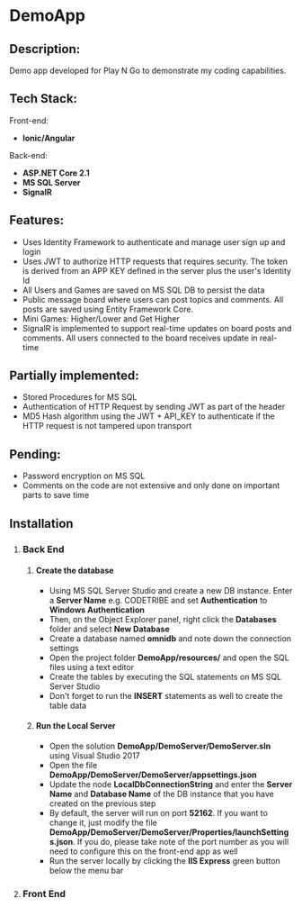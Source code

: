 # DemoApp

<p><h2>Description:</h2>Demo app developed for Play N Go to demonstrate my coding capabilities.</p>

<h2>Tech Stack:</h2>
Front-end:
<ul>
  <li><strong>Ionic/Angular</strong></li>
</ul>
Back-end:
<ul>
  <li><strong>ASP.NET Core 2.1</strong></li>
  <li><strong>MS SQL Server</strong></li>
  <li><strong>SignalR</strong></li>
</ul>

<h2>Features:</h2>
<ul>
  <li>Uses Identity Framework to authenticate and manage user sign up and login</li>
  <li>Uses JWT to authorize HTTP requests that requires security. The token is derived from an APP KEY defined in the server plus the user's Identity Id</li>
  <li>All Users and Games are saved on MS SQL DB to persist the data</li>
  <li>Public message board where users can post topics and comments. All posts are saved using Entity Framework Core.</li>
  <li>Mini Games: Higher/Lower and Get Higher</li>
  <li>SignalR is implemented to support real-time updates on board posts and comments. All users connected to the board receives update in real-time</li>
</ul>

<h2>Partially implemented:</h2>
<ul>
  <li>Stored Procedures for MS SQL</li>
  <li>Authentication of HTTP Request by sending JWT as part of the header</li>
  <li>MD5 Hash algorithm using the JWT + API_KEY to authenticate if the HTTP request is not tampered upon transport</li>
</ul>

<h2>Pending:</h2>
<ul>
  <li>Password encryption on MS SQL</li>
  <li>Comments on the code are not extensive and only done on important parts to save time</li>
</ul>

<h2>Installation</h2>
<ol>
  <li>
    <h3>Back End</h3>
    <ol>
      <li>
        <h4>Create the database</h4>
        <ul>
          <li>Using MS SQL Server Studio and create a new DB instance. Enter a <b>Server Name</b> e.g. CODETRIBE and set <b>Authentication</b> to <b>Windows Authentication</b></li>
          <li>Then, on the Object Explorer panel, right click the <b>Databases</b> folder and select <b>New Database</b></li>
          <li>Create a database named <b>omnidb</b> and note down the connection settings</li>
          <li>Open the project folder <b>DemoApp/resources/</b> and open the SQL files using a text editor</li>
          <li>Create the tables by executing the SQL statements on MS SQL Server Studio</li>
          <li>Don't forget to run the <b>INSERT</b> statements as well to create the table data</li>
        </ul>
      </li>
      <li>
        <h4>Run the Local Server</h4>
        <ul>
          <li>Open the solution <b>DemoApp/DemoServer/DemoServer.sln</b> using Visual Studio 2017</li>
          <li>Open the file <b>DemoApp/DemoServer/DemoServer/appsettings.json</b></li>
          <li>Update the node <b>LocalDbConnectionString</b> and enter the <b>Server Name</b> and <b>Database Name</b> of the DB instance that you have created on the previous step</li>
          <li>By default, the server will run on port <b>52162</b>. If you want to change it, just modify the file <b>DemoApp/DemoServer/DemoServer/Properties/launchSettings.json</b>. If you do, please take note of the port number as you will need to configure this on the front-end app as well</li>
          <li>Run the server locally by clicking the <b>IIS Express</b> green button below the menu bar</li>
        </ul>
      </li>
    </ol>
  </li>
  <li><h3>Front End</h3></li>
</ol>
